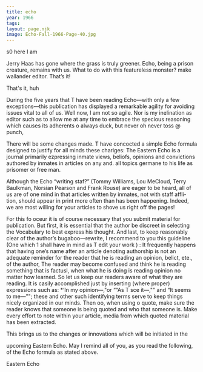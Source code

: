 ```yaml
---
title: echo
year: 1966
tags:
layout: page.njk
image: Echo-Fall-1966-Page-40.jpg
---
```

s0 here I am

Jerry Haas has gone where the grass is truly greener. Echo, being a prison
creature, remains with us. What to do with this featureless monster? make
wallander editor. That’s it!

That's it, huh

During the five years that T have been reading Echo—with only a few
exceptions—this publication has displayed a remarkable agility for avoiding
issues vital to all of us. Well now, I am not so agile. Nor is my inelination
as editor such as to allow me at any time to embrace the specious reasoning
which causes its adherents o always duck, but never oh never toss @ punch,

There will be some changes made. T have concocted a simple Echo formula
designed to justify for all minds these chariges: The Eastern Echo is a journal
primarily ezpressing inmate views, beliofs, opinions and convictions authored
by inmates in articles on any and. all topics germane to his life as prisomer or
free man.

Although the Echo “writing staf?” (Tommy Williams, Lou MeCloud,
Terry Baulkman, Norsian Pearson and Frank Rouse) are eager to be heard, all
of us are of one mind in that articles written by inmates, not with staff affli-
tion, should appear in print more often than has been happening. Indeed, we
are most willing for your articles to shove us right off the pages!

For this fo oceur it is of course necessary that you submit material for
publication. But first, it is essential that the author be discreet in selecting the
Vocabulary to best express his thought. And last, to keep reasonably clear of
the author’s bugaboo—rewrite, I recommend to you this guideline (One which
1 shall have in mind as T edit your work ) : It frequently happens that having
one’s name after an article denoting authorship is not an adequate reminder
for the reader that he is reading an opinion, belict, ete., of the author, The
reader may become confused and think he is reading something that is factusl,
when what he is doing is reading opinion no matter how learned. So let us
keep our readers aware of what they are reading. It is casily accomplished just
by inserting (where proper) expressions such as: *‘In my opinion—,"or ““As T
sce it—,"" and “It seems to me—""; these and other such identifying terms
serve to keep things nicely organized in our minds. Then oo, when using o
quote, make sure the reader knows that someone is being quoted and who that
someone is. Make every effort to note within your article, media from which
quoted material has been extracted.

This brings us to the changes or innovations which will be initiated in the

upcoming Eastern Echo. May I remind all of you, as you read the following,
of the Echo formula as stated above.

Eastern Echo

